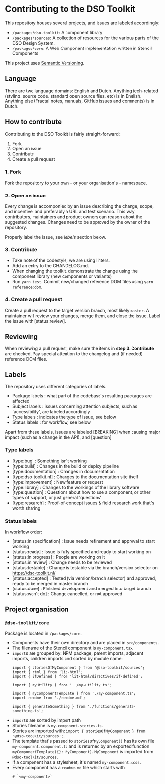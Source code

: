 # Contributing to the DSO Toolkit
This repository houses several projects, and issues are labeled accordingly:
* `/packages/dso-toolkit`: A component library
* `/packages/sources`: A collection of resources for the various parts of the DSO Design System.
* `/packages/core`: A Web Component implementation written in Stencil Components

This project uses [Semantic Versioning](http://semver.org/).

## Language
There are two language domains: English and Dutch. Anything tech-related (styling, source code, standard open source files, etc) is in English. Anything else (Fractal notes, manuals, GitHub issues and comments) is in Dutch.

## How to contribute
Contributing to the DSO Toolkit is fairly straight-forward:
1. Fork
2. Open an issue
3. Contribute
4. Create a pull request

### 1. Fork
Fork the repository to your own - or your organisation's - namespace.

### 2. Open an issue
Every change is accomponied by an issue describing the change, scope, and incentive, and preferably a URL and test scenario. This way contributors, maintainers and product owners can reason about the suggested changes. Changes need to be approved by the owner of the repository.

Properly label the issue, see _labels_ section below.

### 3. Contribute
* Take note of the codestyle, we are using linters.
* Add an entry to the CHANGELOG.md.
* When changing the toolkit, demonstrate the change using the component library (new components or variants)
* Run `yarn test`. Commit new/changed reference DOM files using `yarn reference:dom`.

### 4. Create a pull request
Create a pull request to the target version branch, most likely `master`. A maintainer will review your changes, merge them, and close the issue. Label the issue with [status:review].

## Reviewing
When reviewing a pull request, make sure the items in __step 3. Contribute__ are checked. Pay special attention to the changelog and (if needed) reference DOM files.

## Labels
The repository uses different categories of labels.
* Package labels : what part of the codebase's resulting packages are affected
* Subject labels : issues concerning  attention subjects, such as 'accessibility', are labeled accordingly
* Type labels : indicates the type of issue, see below
* Status labels : for workflow, see below

Apart from these labels, issues are labeled [BREAKING] when causing major impact (such as a change in the API), and [question]

### Type labels
* [type:bug] : Something isn't working
* [type:build] : Changes in the build or deploy pipeline
* [type:documentation] : Changes in documentation
* [type:dso-toolkit.nl] : Changes to the documentation site itself
* [type:improvement] : New feature or request
* [type:library] : Changes to the workings of the library software
* [type:question] : Questions about how to use a component, or other types of support, or just general 'questions'
* [type:research] : Proof-of-concept issues & field research work that's worth sharing

### Status labels
In workflow order:

* [status:in specification] : Issue needs refinement and approval to start working
* [status:ready] : Issue is fully specified and ready to start working on
* [status:in progress] : People are working on it
* [status:in review] : Change needs to be reviewed
* [status:testable] : Change is testable via the branch/version selector on https://dso-toolkit.nl/
* [status:accepted] : Tested (via version/branch selector) and approved, ready to be merged in master branch
* [status:done] : Finished development and merged into target branch
* [status:won't do] : Change cancelled, or not approved

## Project organisation

### `@dso-toolkit/core`

Package is located in `/packages/core`.

* Components have their own directory and are placed in `src/components`.
* The filename of the Stencil component is `my-component.tsx`.
* `import`s are grouped by: NPM package, parent imports, adjacent imports, children imports and sorted by module name:
  ```
  import { storiesOfMyComponent } from '@dso-toolkit/sources';
  import { html } from 'lit-html';
  import { ifDefined } from 'lit-html/directives/if-defined';

  import { myUtility } from '../my-utility.ts';

  import { myComponentTemplate } from './my-component.ts';
  import readme from './readme.md';

  import { generateSomething } from './functions/generate-something.ts';
  ```
* `import`s are sorted by import path
* Stories filename is `my-component.stories.ts`.
* Stories are imported with: `import { storiesOfMyComponent } from '@dso-toolkit/sources';`.
* The template that's passed to `storiesOfMyComponent()` has its own file `my-component.component.ts` and is returned by an exported function `myComponentTemplate({}: MyComponent)`. `MyComponent` is imported from `@dso-toolkit/sources`.
* If a component has a stylesheet, it's named `my-component.scss`.
* Every component has a `readme.md` file which starts with
  ```
  # `<my-component>`
  ```
